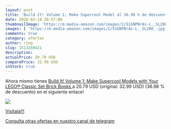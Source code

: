 ```yaml
---
layout: post
title: 'Build It! Volume 1: Make Supercool Model al 36.98 % de descuento'
date: 2020-03-18 20:57:08
thumbnailImage: 'https://m.media-amazon.com/images/I/51GNPNrAs-L._SL200_.jpg'
images: [ 'https://m.media-amazon.com/images/I/51GNPNrAs-L._SL200_.jpg' ]
comments: true
category: ofertas
author: ring
slug: 1513260421
description:
actualPrice: 20.79 USD
comparePrice: 32.99 USD
inStock: true
---
```


Ahora mismo tienes [Build It! Volume 1: Make Supercool Models with Your LEGO® Classic Set  Brick Books ](https://www.amazon.com/dp/1513260421/?tag=redken08-20) a 20.79 USD (original: 32.99 USD) (36.98 %  de descuento) en el siguiente enlace!

[![](https://m.media-amazon.com/images/I/51GNPNrAs-L._SL200_.jpg)](https://www.amazon.com/dp/1513260421/?tag=redken08-20)

[Visítala!!!](https://www.amazon.com/dp/1513260421/?tag=redken08-20)

[Consulta otras ofertas en nuestro canal de telegram](https://t.me/s/ofertas25)
